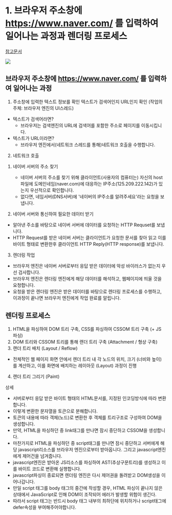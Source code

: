 # 1. 브라우저 주소창에 https://www.naver.com/ 를 입력하여 일어나는 과정과 렌더링 프로세스

[참고문서](!https://velog.io/@sylagape1231/%EC%A3%BC%EC%86%8C%EC%B0%BD%EC%97%90-naver.com%EC%9D%84-%EC%B9%98%EB%A9%B4-%EC%9D%BC%EC%96%B4%EB%82%98%EB%8A%94-%EC%9D%BC%EC%9D%84-%EC%89%BD%EA%B2%8C-%EC%9D%B4%ED%95%B4%ED%95%B4%EB%B3%B4%EC%9E%90)

![](https://velog.velcdn.com/images/0seo8/post/8a9fa59f-b08c-4c9a-8b01-e182c858c2aa/image.png)

## 브라우저 주소창에 https://www.naver.com/ 를 입력하여 일어나는 과정

1. 주소창에 입력한 텍스트 정보를 확인
   텍스트가 검색어인지 URL인지 확인 (작업의 주체: 브라우저 엔진의 UI스레드)

- 텍스트가 검색어라면?
  - 브라우저는 검색엔진의 URL에 검색어를 포함한 주소로 페이지를 이동시킵니다.
- 텍스트가 URL이라면?
  - 브라우저 엔진에서(네트워크 스레드를 통해)네트워크 호출을 수행합니다.

2. 네트워크 호출

1) 네이버 서버의 주소 찾기

   - 네이버 서버의 주소를 찾기 위해 클라이언트(사용자의 컴퓨터는) 자신의 host파일에 도메인네임(naver.com)에 대응하는 IP주소(125.209.222.142)가 있는지 우선적으로 확인합니다.
   - 없다면, 네임서버(DNS서버)에 '네이버의 IP주소를 알려주세요'라는 요청을 보냅니다.

2) 네이버 서버와 통신하여 필요한 데이터 받기

- 알아낸 주소를 바탕으로 네이버 서버에 데이터를 요청하는 HTTP Requset를 보냅니다.
- HTTP Request를 받은 네이버 서버는 클라이언트가 요청한 문서를 찾아 읽고 이를 바이트 형태로 변환한후 클라이언트 HTTP Reply(HTTP response)를 보냅니다.

3. 렌더링 작업

- 브라우저 엔진은 네이버 서버로부터 응답 받은 데이터에 악성 바이러스가 없는지 우선 검사합니다.
- 브라우저 엔진은 렌더링 엔진에게 해당 데이터를 해석하고, 웹페이지에 띄울 것을 요청합니다.
- 요청을 받은 렌더링 엔진은 받은 데이터를 바탕으로 렌더링 프로세스를 수행하고, 이과정이 끝나면 브라우저 엔진에게 작업 완료를 알립니다.

## 렌더링 프로세스

1. HTML을 파싱하여 DOM 트리 구축, CSS를 파싱하여 CSSOM 트리 구축 (+ JS 파싱)
2. DOM 트리와 CSSOM 트리를 통해 랜더 트리 구축 (Attachment / 형상 구축)
3. 랜더 트리 배치 (Layout / Reflow)

- 전체적인 웹 페이지 화면 안에서 렌더 트리 내 각 노드의 위치, 크기 (너비와 높이) 를 계산하고, 이를 화면에 배치하는 레이아웃 (Layout) 과정이 진행

4. 랜더 트리 그리기 (Paint)

상세

- 서버로부터 응답 받은 바이트 형태의 HTML문서를, 지정된 인코딩방식에 따라 변환합니다.
- 이렇게 변환한 문자열을 토큰으로 분해합니다.
- 토큰의 내용에 따라 객체(노드)로 변환한 후 객체를 트리구조로 구성하여 DOM을 생성합니다.
- 만약, HTML을 파싱하던 중 link태그를 만나면 잠시 중단하고 CSSOM을 생성합니다.
- 마찬가지로 HTML을 파싱하던 중 script태그를 만나면 잠시 중단하고 서버에게 해당 javascript리소스를 브라우저 엔진으로부터 받아옵니다. 그리고 javascript엔진에게 제어건을 넘겨줍니다.
- javascript엔진은 받아온 JS리소스를 파싱하여 AST(추상구문트리)를 생성하고 이를 바이트 코드로 변환해 실행합니다.
- javascript파싱이 종료되면 렌더링 엔진은 다시 제어권을 돌려받고 DOM생성을 이어나갑니다.
- 만일 script 태그를 body 태그의 중간에 작성할 경우, HTML 파싱이 끝나지 않은 상태에서 JavaScript로 인해 DOM이 조작되어 에러가 발생할 위험이 생긴다.
- 따라서 script 태그는 반드시 body 태그 내부의 최하단에 위치하거나 script태그에 defer속성을 부여해주어야합니다.

